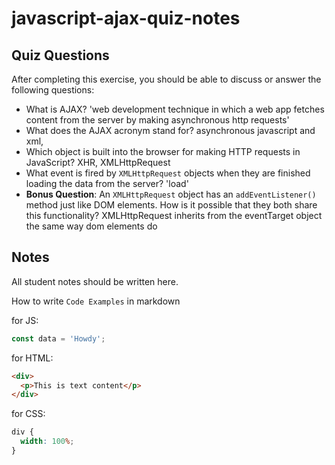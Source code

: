 # javascript-ajax-quiz-notes

## Quiz Questions

After completing this exercise, you should be able to discuss or answer the following questions:

- What is AJAX?
  'web development technique in which a web app fetches content from the server by making asynchronous http requests'
- What does the AJAX acronym stand for?
  asynchronous javascript and xml,
- Which object is built into the browser for making HTTP requests in JavaScript?
  XHR, XMLHttpRequest
- What event is fired by `XMLHttpRequest` objects when they are finished loading the data from the server?
  'load'
- **Bonus Question**: An `XMLHttpRequest` object has an `addEventListener()` method just like DOM elements. How is it possible that they both share this functionality?
  XMLHttpRequest inherits from the eventTarget object the same way dom elements do

## Notes

All student notes should be written here.

How to write `Code Examples` in markdown

for JS:

```javascript
const data = 'Howdy';
```

for HTML:

```html
<div>
  <p>This is text content</p>
</div>
```

for CSS:

```css
div {
  width: 100%;
}
```
